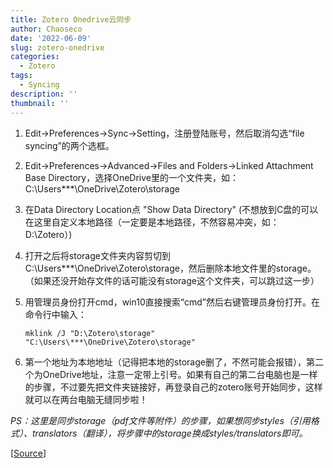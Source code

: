 ```yaml
---
title: Zotero Onedrive云同步
author: Chaoseco
date: '2022-06-09'
slug: zotero-onedrive
categories:
  - Zotero
tags:
  - Syncing
description: ''
thumbnail: ''
---
```


1. Edit->Preferences->Sync->Setting，注册登陆账号，然后取消勾选“file syncing”的两个选框。

2. Edit->Preferences->Advanced->Files and Folders->Linked Attachment Base Directory，选择OneDrive里的一个文件夹，如：C:\Users\***\OneDrive\Zotero\storage

3. 在Data Directory Location点 "Show Data Directory" (不想放到C盘的可以在这里自定义本地路径（一定要是本地路径，不然容易冲突，如：D:\Zotero）)

4. 打开之后将storage文件夹内容剪切到 C:\Users\***\OneDrive\Zotero\storage，然后删除本地文件里的storage。（如果还没开始存文件的话可能没有storage这个文件夹，可以跳过这一步）

5. 用管理员身份打开cmd，win10直接搜索“cmd”然后右键管理员身份打开。在命令行中输入：
    ```
    mklink /J "D:\Zotero\storage" "C:\Users\***\OneDrive\Zotero\storage"
    ```
6. 第一个地址为本地地址（记得把本地的storage删了，不然可能会报错），第二个为OneDrive地址，注意一定带上引号。如果有自己的第二台电脑也是一样的步骤，不过要先把文件夹链接好，再登录自己的zotero账号开始同步，这样就可以在两台电脑无缝同步啦！

*PS：这里是同步storage（pdf文件等附件）的步骤，如果想同步styles（引用格式）、translators（翻译），将步骤中的storage换成styles/translators即可。*

[[Source](http://me.liuxuan.xyz/archives/981)]